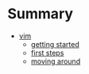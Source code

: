 # Summary

- [vim](./help.md)
    - [getting started](usr_01.md)
    - [first steps](usr_02.md)
    - [moving around](usr_03.md)
